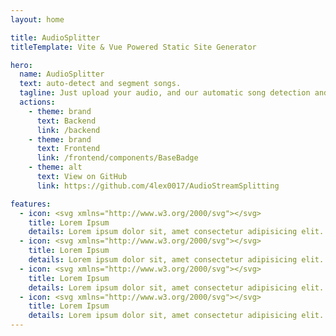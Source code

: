 ```yaml
---
layout: home

title: AudioSplitter
titleTemplate: Vite & Vue Powered Static Site Generator

hero:
  name: AudioSplitter
  text: auto-detect and segment songs.
  tagline: Just upload your audio, and our automatic song detection and segmentation feature will expertly organize your tracks.
  actions:
    - theme: brand
      text: Backend
      link: /backend
    - theme: brand
      text: Frontend
      link: /frontend/components/BaseBadge
    - theme: alt
      text: View on GitHub
      link: https://github.com/4lex0017/AudioStreamSplitting

features:
  - icon: <svg xmlns="http://www.w3.org/2000/svg"></svg>
    title: Lorem Ipsum
    details: Lorem ipsum dolor sit, amet consectetur adipisicing elit. Molestiae soluta earum.
  - icon: <svg xmlns="http://www.w3.org/2000/svg"></svg>
    title: Lorem Ipsum
    details: Lorem ipsum dolor sit, amet consectetur adipisicing elit. Molestiae soluta earum.
  - icon: <svg xmlns="http://www.w3.org/2000/svg"></svg>
    title: Lorem Ipsum
    details: Lorem ipsum dolor sit, amet consectetur adipisicing elit. Molestiae soluta earum.
  - icon: <svg xmlns="http://www.w3.org/2000/svg"></svg>
    title: Lorem Ipsum
    details: Lorem ipsum dolor sit, amet consectetur adipisicing elit. Molestiae soluta earum.
---
```


